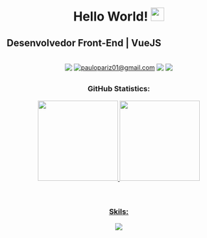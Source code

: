 

<h1 align="center">Hello World!
  <img src="https://raw.githubusercontent.com/iampavangandhi/iampavangandhi/master/gifs/Hi.gif" 
         width="30px">
</h1>

## Desenvolvedor Front-End | VueJS


    
 

<div display: "flex" align="center"><br>
<h3Contact: </h3
<!-- Linkedin -->
  <a href="https://www.linkedin.com/in/paulopariz/" target="_blank"><img src="https://img.shields.io/badge/LinkedIn-000000?style=for-the-badge&logo=linkedin&logoColor=7F3ACE" target="_blank" style="vertical-align:top"></a> 
  <!-- gmail -->
  <a href = "https://mail.google.com/mail/u/0/?fs=1&tf=cm&source=mailto&to=paulopariz01@gmail.com"><img title="paulopariz01@gmail.com" src="https://img.shields.io/badge/Gmail-000000?style=for-the-badge&logo=gmail&logoColor=7F3ACE" style="vertical-align:top"></a>
<!-- instagram -->
  <a href="https://www.instagram.com/parizpaulo_/" target="_blank"><img src="https://img.shields.io/badge/Instagram-000000?style=for-the-badge&logo=instagram&logoColor=7F3ACE" style="vertical-align:top"></a>
<!-- whatsapp -->
 <a href="https://api.whatsapp.com/send?phone=5544999575376" target="_blank"><img src="https://img.shields.io/badge/WhatsApp-000000?style=for-the-badge&logo=whatsapp&logoColor=7F3ACE" style="vertical-align:top"></a>
  
##

 
 


  <h3>GitHub Statistics:</h3>
  <a href="https://github.com/paulopariz">
  
  <div align="center">
  <img height="180em" src="https://streak-stats.demolab.com?user=paulopariz&theme=midnight-purple&hide_border=true&date_format=j%20M%5B%20Y%5D&hide_longest_streak=true"/>
  <img height="180em" src="https://github-readme-stats.vercel.app/api/top-langs/?username=paulopariz&layout=compact&langs_count=8&theme=midnight-purple&hide_border=true"/>
  </div>


 
 <br>
 
 # 
<h3 align="center">Skils:</h3>
  
<p align="center">
  <a href="https://skillicons.dev">
    <img src="https://skillicons.dev/icons?i=html,css,js,vue,nuxt,php,laravel,git,bootstrap,tailwind,sass" />
  </a>
</p>
    
 

  
